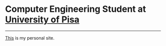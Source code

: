 # Computer Engineering Student at [University of Pisa](https://www.unipi.it)
---
[This](https://www.lucaostinelli.it) is my personal site.

